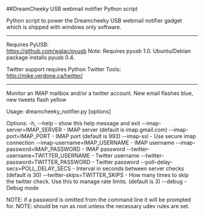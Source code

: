 ##DreamCheeky USB webmail notifier Python script

Python script to power the Dreamcheeky USB webmail notifier gadget which is shipped with windows only software.

- - -

Requires PyUSB:  
<https://github.com/walac/pyusb>
Note: Requires pyusb 1.0. Ubuntu/Debian package installs pyusb 0.4.

Twitter support requires Python Twitter Tools:  
<http://mike.verdone.ca/twitter/>

- - -
Monitor an IMAP mailbox and/or a twitter account.
New email flashes blue, new tweets flash yellow

Usage: dreamcheeky_notifier.py \[options\]

Options:
    -h, --help                          - show this help message and exit
    --imap-server=IMAP_SERVER           - IMAP server (default is imap.gmail.com)
    --imap-port=IMAP_PORT               - IMAP port (default is 993)
    --imap-ssl                          - Use secure imap connection
    --imap-username=IMAP_USERNAME       - IMAP username
    --imap-password=IMAP_PASSWORD       - IMAP password
    --twitter-username=TWITTER_USERNAME - Twitter username
    --twitter-password=TWITTER_PASSWORD - Twitter password
    --poll-delay-secs=POLL_DELAY_SECS   - Interval in seconds between server checks (default is 30)
    --twitter-skips=TWITTER_SKIPS       - How many times to skip the twitter check.
                                          Use this to manage rate limits. (default is 3)
    --debug                             - Debug mode

NOTE: if a password is omitted from the command line it will be prompted for.
NOTE: should be run as root unless the necessary udev rules are set.
